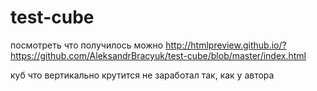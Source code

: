 # test-cube

посмотреть что получилось можно http://htmlpreview.github.io/?https://github.com/AleksandrBracyuk/test-cube/blob/master/index.html

куб что вертикально крутится не заработал так, как у автора
